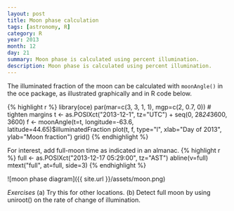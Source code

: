 ```yaml
---
layout: post
title: Moon phase calculation
tags: [astronomy, R]
category: R
year: 2013
month: 12
day: 21
summary: Moon phase is calculated using percent illumination.
description: Moon phase is calculated using percent illumination.
---
```



The illuminated fraction of the moon can be calculated with ``moonAngle()`` in the oce package, as illustrated graphically and in R code below.

{% highlight r %}
library(oce)
par(mar=c(3, 3, 1, 1), mgp=c(2, 0.7, 0)) # tighten margins
t <- as.POSIXct("2013-12-1", tz="UTC") + seq(0, 28*24*3600, 3600)
f <- moonAngle(t=t, longitude=-63.6, 
                    latitude=44.65)$illuminatedFraction
plot(t, f, type="l", xlab="Day of 2013", ylab="Moon fraction")
grid()
{% endhighlight %}

For interest, add full-moon time as indicated in an almanac.
{% highlight r %}
full <- as.POSIXct("2013-12-17 05:29:00", tz="AST")
abline(v=full)
mtext("full", at=full, side=3)
{% endhighlight %}

![moon phase diagram]({{ site.url }}/assets/moon.png)

*Exercises* (a) Try this for other locations. (b) Detect full moon by using uniroot() on the rate of change of illumination.


